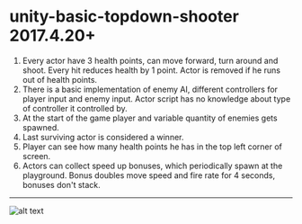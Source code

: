 # unity-basic-topdown-shooter 2017.4.20+
1. Every actor have 3 health points, can move forward, turn around and shoot. Every hit reduces health by 1 point. Actor is removed if he runs out of health points.
2. There is a basic implementation of enemy AI, different controllers for player input and enemy input. Actor script has no knowledge about type of controller it controlled by.
3. At the start of the game player and variable quantity of enemies gets spawned.
4. Last surviving actor is considered a winner.
5. Player can see how many health points he has in the top left corner of screen.
6. Actors can collect speed up bonuses, which periodically spawn at the playground. Bonus doubles move speed and fire rate for 4 seconds, bonuses don't stack.
- - - -
![alt text](https://raw.githubusercontent.com/wolfonanareta/unity-basic-topdown-shooter/master/image.png)

